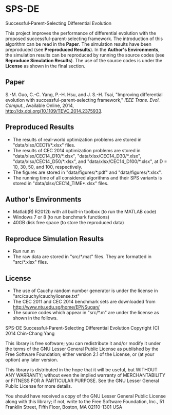 SPS-DE
======

Successful-Parent-Selecting Differential Evolution

This project improves the performance of differential evolution with the proposed successful-parent-selecting framework. The introduction of this algorithm can be read in the **Paper**. The simulation results have been preproduced (see **Preproduced Results**). In the **Author's Environments**, the simulation results can be reproduced by running the source codes (see **Reproduce Simulation Results**). The use of the source codes is under the **License** as shown in the final section.

Paper
-----
S.-M. Guo, C.-C. Yang, P.-H. Hsu, and J. S.-H. Tsai, "Improving differential evolution with successful-parent-selecting framework," *IEEE Trans. Evol. Comput.*, Available Online, 2014, http://dx.doi.org/10.1109/TEVC.2014.2375933.

Preproduced Results
-------------------

* The results of real-world optimization problems are stored in "data/xlsx/CEC11/\*.xlsx" files.
* The results of CEC 2014 optimization problems are stored in "data/xlsx/CEC14\_D10/\*.xlsx", "data/xlsx/CEC14\_D30/\*.xlsx", "data/xlsx/CEC14\_D50/\*.xlsx", and "data/xlsx/CEC14_D100/\*.xlsx", at D = 10, 30, 50, and 100, respectively.
* The figures are stored in "data/figures/\*.pdf" and "data/figures/\*.xlsx".
* The running time of all considered algorithms and their SPS variants is stored in "data/xlsx/CEC14\_TIME\*.xlsx" files.

Author's Environments
---------------------

* Matlab(R) R2012b with all built-in toolbox (to run the MATLAB code)
* Windows 7 or 8 (to run benchmark functions)
* 40GB disk free space (to store the reproduced data)

Reproduce Simulation Results
----------------------------
* Run run.m
* The raw data are stored in "src/\*.mat" files. They are formatted in "src/\*.xlsx" files.

License
-------

* The use of Cauchy random number generator is under the license in "src/cauchy/cauchylicense.txt"
* The CEC 2011 and CEC 2014 benchmark sets are downloaded from http://www.ntu.edu.sg/home/EPNSugan/
* The source codes which appear in "src/*.m" are under the license as shown in the follows.

SPS-DE Successful-Parent-Selecting Differential Evolution
Copyright (C) 2014 Chin-Chang Yang

This library is free software; you can redistribute it and/or
modify it under the terms of the GNU Lesser General Public
License as published by the Free Software Foundation; either
version 2.1 of the License, or (at your option) any later version.

This library is distributed in the hope that it will be useful,
but WITHOUT ANY WARRANTY; without even the implied warranty of
MERCHANTABILITY or FITNESS FOR A PARTICULAR PURPOSE.  See the GNU
Lesser General Public License for more details.

You should have received a copy of the GNU Lesser General Public
License along with this library; if not, write to the Free Software
Foundation, Inc., 51 Franklin Street, Fifth Floor, Boston, MA  02110-1301
USA
